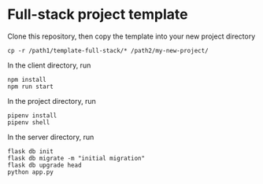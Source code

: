 # Full-stack project template

Clone this repository, then copy the template into your new project directory

    cp -r /path1/template-full-stack/* /path2/my-new-project/

In the client directory, run 

    npm install
    npm run start

In the project directory, run

    pipenv install
    pipenv shell

In the server directory, run

    flask db init
    flask db migrate -m "initial migration"
    flask db upgrade head
    python app.py
